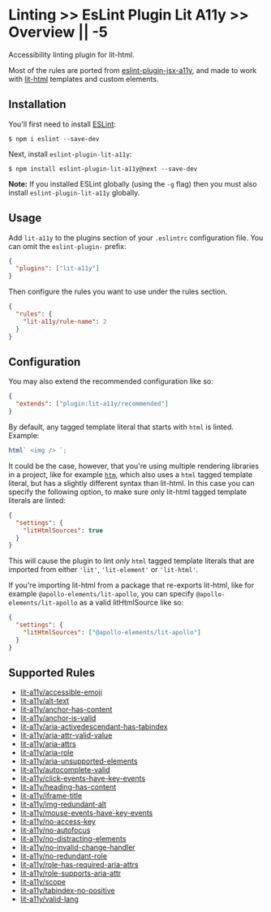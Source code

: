 # Linting >> EsLint Plugin Lit A11y >> Overview || -5

Accessibility linting plugin for lit-html.

Most of the rules are ported from [eslint-plugin-jsx-a11y](https://github.com/jsx-eslint/eslint-plugin-jsx-a11y), and made to work with [lit-html](https://lit-html.polymer-project.org/) templates and custom elements.

## Installation

You'll first need to install [ESLint](http://eslint.org):

```
$ npm i eslint --save-dev
```

Next, install `eslint-plugin-lit-a11y`:

```
$ npm install eslint-plugin-lit-a11y@next --save-dev
```

**Note:** If you installed ESLint globally (using the `-g` flag) then you must also install `eslint-plugin-lit-a11y` globally.

## Usage

Add `lit-a11y` to the plugins section of your `.eslintrc` configuration file. You can omit the `eslint-plugin-` prefix:

```json
{
  "plugins": ["lit-a11y"]
}
```

Then configure the rules you want to use under the rules section.

```json
{
  "rules": {
    "lit-a11y/rule-name": 2
  }
}
```

## Configuration

You may also extend the recommended configuration like so:

```json
{
  "extends": ["plugin:lit-a11y/recommended"]
}
```

By default, any tagged template literal that starts with `html` is linted. Example:

```js
html` <img /> `;
```

It could be the case, however, that you're using multiple rendering libraries in a project, like for example [`htm`](https://github.com/developit/htm), which also uses a `html` tagged template literal, but has a slightly different syntax than lit-html. In this case you can specify the following option, to make sure only lit-html tagged template literals are linted:

```json
{
  "settings": {
    "litHtmlSources": true
  }
}
```

This will cause the plugin to lint _only_ `html` tagged template literals that are imported from either `'lit'`, `'lit-element'` or `'lit-html'`.

If you're importing lit-html from a package that re-exports lit-html, like for example `@apollo-elements/lit-apollo`, you can specify `@apollo-elements/lit-apollo` as a valid litHtmlSource like so:

```json
{
  "settings": {
    "litHtmlSources": ["@apollo-elements/lit-apollo"]
  }
}
```

## Supported Rules

- [lit-a11y/accessible-emoji](https://github.com/open-wc/open-wc/blob/74f51a7bcc59a2b1adea2fd6265ec24c5b42c952/docs/docs/linting/eslint-plugin-lit-a11y/rules/accessible-emoji.md)
- [lit-a11y/alt-text](https://github.com/open-wc/open-wc/blob/74f51a7bcc59a2b1adea2fd6265ec24c5b42c952/docs/docs/linting/eslint-plugin-lit-a11y/rules/alt-text.md)
- [lit-a11y/anchor-has-content](https://github.com/open-wc/open-wc/blob/74f51a7bcc59a2b1adea2fd6265ec24c5b42c952/docs/docs/linting/eslint-plugin-lit-a11y/rules/anchor-has-content.md)
- [lit-a11y/anchor-is-valid](https://github.com/open-wc/open-wc/blob/74f51a7bcc59a2b1adea2fd6265ec24c5b42c952/docs/docs/linting/eslint-plugin-lit-a11y/rules/anchor-is-valid.md)
- [lit-a11y/aria-activedescendant-has-tabindex](https://github.com/open-wc/open-wc/blob/74f51a7bcc59a2b1adea2fd6265ec24c5b42c952/docs/docs/linting/eslint-plugin-lit-a11y/rules/aria-activedescendant-has-tabindex.md)
- [lit-a11y/aria-attr-valid-value](https://github.com/open-wc/open-wc/blob/74f51a7bcc59a2b1adea2fd6265ec24c5b42c952/docs/docs/linting/eslint-plugin-lit-a11y/rules/aria-attr-valid-value.md)
- [lit-a11y/aria-attrs](https://github.com/open-wc/open-wc/blob/74f51a7bcc59a2b1adea2fd6265ec24c5b42c952/docs/docs/linting/eslint-plugin-lit-a11y/rules/aria-attrs.md)
- [lit-a11y/aria-role](https://github.com/open-wc/open-wc/blob/74f51a7bcc59a2b1adea2fd6265ec24c5b42c952/docs/docs/linting/eslint-plugin-lit-a11y/rules/aria-role.md)
- [lit-a11y/aria-unsupported-elements](https://github.com/open-wc/open-wc/blob/74f51a7bcc59a2b1adea2fd6265ec24c5b42c952/docs/docs/linting/eslint-plugin-lit-a11y/rules/aria-unsupported-elements.md)
- [lit-a11y/autocomplete-valid](https://github.com/open-wc/open-wc/blob/74f51a7bcc59a2b1adea2fd6265ec24c5b42c952/docs/docs/linting/eslint-plugin-lit-a11y/rules/autocomplete-valid.md)
- [lit-a11y/click-events-have-key-events](https://github.com/open-wc/open-wc/blob/74f51a7bcc59a2b1adea2fd6265ec24c5b42c952/docs/docs/linting/eslint-plugin-lit-a11y/rules/click-events-have-key-events.md)
- [lit-a11y/heading-has-content](https://github.com/open-wc/open-wc/blob/74f51a7bcc59a2b1adea2fd6265ec24c5b42c952/docs/docs/linting/eslint-plugin-lit-a11y/rules/heading-has-content.md)
- [lit-a11y/iframe-title](https://github.com/open-wc/open-wc/blob/74f51a7bcc59a2b1adea2fd6265ec24c5b42c952/docs/docs/linting/eslint-plugin-lit-a11y/rules/iframe-title.md)
- [lit-a11y/img-redundant-alt](https://github.com/open-wc/open-wc/blob/74f51a7bcc59a2b1adea2fd6265ec24c5b42c952/docs/docs/linting/eslint-plugin-lit-a11y/rules/img-redundant-alt.md)
- [lit-a11y/mouse-events-have-key-events](https://github.com/open-wc/open-wc/blob/74f51a7bcc59a2b1adea2fd6265ec24c5b42c952/docs/docs/linting/eslint-plugin-lit-a11y/rules/mouse-events-have-key-events.md)
- [lit-a11y/no-access-key](https://github.com/open-wc/open-wc/blob/74f51a7bcc59a2b1adea2fd6265ec24c5b42c952/docs/docs/linting/eslint-plugin-lit-a11y/rules/no-access-key.md)
- [lit-a11y/no-autofocus](https://github.com/open-wc/open-wc/blob/74f51a7bcc59a2b1adea2fd6265ec24c5b42c952/docs/docs/linting/eslint-plugin-lit-a11y/rules/no-autofocus.md)
- [lit-a11y/no-distracting-elements](https://github.com/open-wc/open-wc/blob/74f51a7bcc59a2b1adea2fd6265ec24c5b42c952/docs/docs/linting/eslint-plugin-lit-a11y/rules/no-distracting-elements.md)
- [lit-a11y/no-invalid-change-handler](https://github.com/open-wc/open-wc/blob/74f51a7bcc59a2b1adea2fd6265ec24c5b42c952/docs/docs/linting/eslint-plugin-lit-a11y/rules/no-invalid-change-handler.md)
- [lit-a11y/no-redundant-role](https://github.com/open-wc/open-wc/blob/74f51a7bcc59a2b1adea2fd6265ec24c5b42c952/docs/docs/linting/eslint-plugin-lit-a11y/rules/no-redundant-role.md)
- [lit-a11y/role-has-required-aria-attrs](https://github.com/open-wc/open-wc/blob/74f51a7bcc59a2b1adea2fd6265ec24c5b42c952/docs/docs/linting/eslint-plugin-lit-a11y/rules/role-has-required-aria-attrs.md)
- [lit-a11y/role-supports-aria-attr](https://github.com/open-wc/open-wc/blob/74f51a7bcc59a2b1adea2fd6265ec24c5b42c952/docs/docs/linting/eslint-plugin-lit-a11y/rules/role-supports-aria-attr.md)
- [lit-a11y/scope](https://github.com/open-wc/open-wc/blob/74f51a7bcc59a2b1adea2fd6265ec24c5b42c952/docs/docs/linting/eslint-plugin-lit-a11y/rules/scope.md)
- [lit-a11y/tabindex-no-positive](https://github.com/open-wc/open-wc/blob/74f51a7bcc59a2b1adea2fd6265ec24c5b42c952/docs/docs/linting/eslint-plugin-lit-a11y/rules/tabindex-no-positive.md)
- [lit-a11y/valid-lang](https://github.com/open-wc/open-wc/blob/74f51a7bcc59a2b1adea2fd6265ec24c5b42c952/docs/docs/linting/eslint-plugin-lit-a11y/rules/valid-lang.md)
